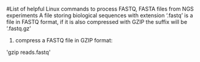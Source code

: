 #List of helpful Linux commands to process FASTQ, FASTA files from NGS experiments
A file storing biological sequences with extension ‘.fastq’ is a file in FASTQ format, if it is also compressed with GZIP  the suffix will be ‘.fastq.gz’ 
1.  compress a FASTQ file in GZIP format:

'gzip reads.fastq'
